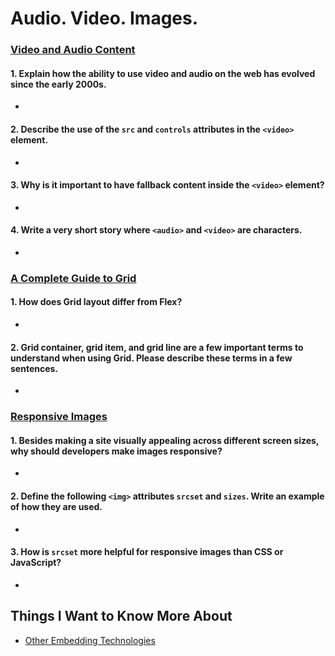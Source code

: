 # Audio. Video. Images.
### [Video and Audio Content](https://developer.mozilla.org/en-US/docs/Learn/HTML/Multimedia_and_embedding/Video_and_audio_content)

#### 1. Explain how the ability to use video and audio on the web has evolved since the early 2000s.
-


#### 2. Describe the use of the `src` and `controls` attributes in the `<video>` element.
-

#### 3. Why is it important to have **fallback content** inside the `<video>` element?
-

#### 4. Write a very short story where `<audio>` and `<video>` are characters.
- 



### [A Complete Guide to Grid](https://css-tricks.com/snippets/css/complete-guide-grid/)

#### 1. How does Grid layout differ from Flex?
-

#### 2. Grid container, grid item, and grid line are a few important terms to understand when using Grid. Please describe these terms in a few sentences.
- 



### [Responsive Images](https://developer.mozilla.org/en-US/docs/Learn/HTML/Multimedia_and_embedding/Responsive_images)

#### 1. Besides making a site visually appealing across different screen sizes, why should developers make images responsive?
-

#### 2. Define the following `<img>` attributes `srcset` and `sizes`. Write an example of how they are used.
-

#### 3. How is `srcset` more helpful for responsive images than CSS or JavaScript?
- 



## Things I Want to Know More About
- [Other Embedding Technologies](https://developer.mozilla.org/en-US/docs/Learn/HTML/Multimedia_and_embedding/Other_embedding_technologies)

